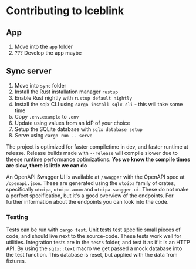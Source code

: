 # Contributing to Iceblink

## App

1. Move into the `app` folder
2. ??? Develop the app maybe

## Sync server

1. Move into `sync` folder
2. Install the Rust installation manager `rustup`
3. Enable Rust nightly with `rustup default nightly`
4. Install the sqlx CLI using `cargo install sqlx-cli` - this will take some time
5. Copy `.env.example` to `.env`
6. Update using values from an IdP of your choice
7. Setup the SQLite database with `sqlx database setup`
8. Serve using `cargo run -- serve`

The project is optimized for faster compiletime in dev, and faster runtime at
release. Release builds made with `--release` will compile slower due to theese
runtime performance optimizations. **Yes we know the compile times are slow,
there is little we can do**

An OpenAPI Swagger UI is available at `/swagger` with the OpenAPI spec at
`/openapi.json`. These are generated using the `utoipa` family of crates,
specifically `utoipa`, `utoipa-axum` and `utoipa-swagger-ui`. These do not make
a perfect specification, but it's a good overview of the endpoints. For further
information about the endpoints you can look into the code.

### Testing

Tests can be run with `cargo test`. Unit tests test specific small pieces of
code, and should live next to the source-code. These tests work well for
utilities. Integration tests are in the `tests` folder, and test it as if it is
an HTTP API. By using the `sqlx::text` macro we get passed a mock database into
the test function. This database is reset, but applied with the data from
fixtures.
